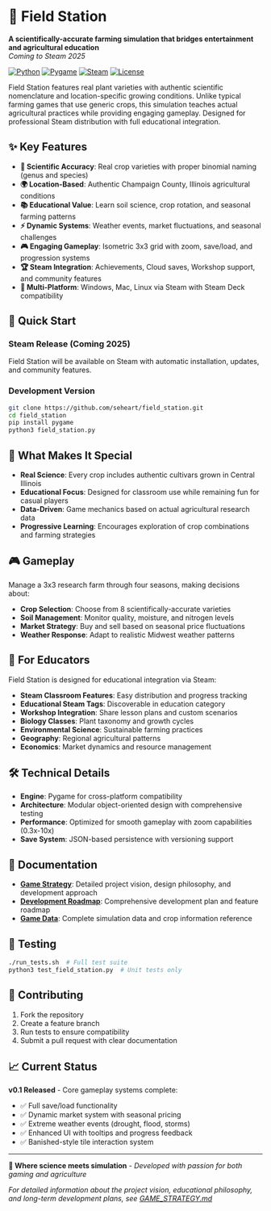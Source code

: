 # 🌽 Field Station

**A scientifically-accurate farming simulation that bridges entertainment and agricultural education**  
*Coming to Steam 2025*

[![Python](https://img.shields.io/badge/Python-3.8+-blue.svg)](https://www.python.org/downloads/)
[![Pygame](https://img.shields.io/badge/Pygame-2.0+-green.svg)](https://www.pygame.org/)
[![Steam](https://img.shields.io/badge/Steam-Coming_Soon-blue.svg)](https://store.steampowered.com/)
[![License](https://img.shields.io/badge/License-Proprietary-red.svg)](LICENSE)

Field Station features real plant varieties with authentic scientific nomenclature and location-specific growing conditions. Unlike typical farming games that use generic crops, this simulation teaches actual agricultural practices while providing engaging gameplay. Designed for professional Steam distribution with full educational integration.

## ✨ Key Features

- **🔬 Scientific Accuracy**: Real crop varieties with proper binomial naming (genus and species)
- **🌍 Location-Based**: Authentic Champaign County, Illinois agricultural conditions
- **📚 Educational Value**: Learn soil science, crop rotation, and seasonal farming patterns
- **⚡ Dynamic Systems**: Weather events, market fluctuations, and seasonal challenges
- **🎮 Engaging Gameplay**: Isometric 3x3 grid with zoom, save/load, and progression systems
- **🏆 Steam Integration**: Achievements, Cloud saves, Workshop support, and community features
- **🎯 Multi-Platform**: Windows, Mac, Linux via Steam with Steam Deck compatibility

## 🚀 Quick Start

### Steam Release (Coming 2025)
Field Station will be available on Steam with automatic installation, updates, and community features.

### Development Version
```bash
git clone https://github.com/seheart/field_station.git
cd field_station
pip install pygame
python3 field_station.py
```

## 🎯 What Makes It Special

- **Real Science**: Every crop includes authentic cultivars grown in Central Illinois
- **Educational Focus**: Designed for classroom use while remaining fun for casual players
- **Data-Driven**: Game mechanics based on actual agricultural research data
- **Progressive Learning**: Encourages exploration of crop combinations and farming strategies

## 🎮 Gameplay

Manage a 3x3 research farm through four seasons, making decisions about:
- **Crop Selection**: Choose from 8 scientifically-accurate varieties
- **Soil Management**: Monitor quality, moisture, and nitrogen levels  
- **Market Strategy**: Buy and sell based on seasonal price fluctuations
- **Weather Response**: Adapt to realistic Midwest weather patterns

## 🧪 For Educators

Field Station is designed for educational integration via Steam:
- **Steam Classroom Features**: Easy distribution and progress tracking
- **Educational Steam Tags**: Discoverable in education category
- **Workshop Integration**: Share lesson plans and custom scenarios
- **Biology Classes**: Plant taxonomy and growth cycles
- **Environmental Science**: Sustainable farming practices  
- **Geography**: Regional agricultural patterns
- **Economics**: Market dynamics and resource management

## 🛠️ Technical Details

- **Engine**: Pygame for cross-platform compatibility
- **Architecture**: Modular object-oriented design with comprehensive testing
- **Performance**: Optimized for smooth gameplay with zoom capabilities (0.3x-10x)
- **Save System**: JSON-based persistence with versioning support

## 📖 Documentation

- **[Game Strategy](GAME_STRATEGY.md)**: Detailed project vision, design philosophy, and development approach
- **[Development Roadmap](DEVELOPMENT_ROADMAP.md)**: Comprehensive development plan and feature roadmap
- **[Game Data](GAME_DATA.md)**: Complete simulation data and crop information reference

## 🧪 Testing

```bash
./run_tests.sh  # Full test suite
python3 test_field_station.py  # Unit tests only
```

## 🤝 Contributing

1. Fork the repository
2. Create a feature branch
3. Run tests to ensure compatibility
4. Submit a pull request with clear documentation

## 📈 Current Status

**v0.1 Released** - Core gameplay systems complete:
- ✅ Full save/load functionality
- ✅ Dynamic market system with seasonal pricing
- ✅ Extreme weather events (drought, flood, storms)
- ✅ Enhanced UI with tooltips and progress feedback
- ✅ Banished-style tile interaction system

---

**🌱 Where science meets simulation** - *Developed with passion for both gaming and agriculture*

*For detailed information about the project vision, educational philosophy, and long-term development plans, see [GAME_STRATEGY.md](GAME_STRATEGY.md)*